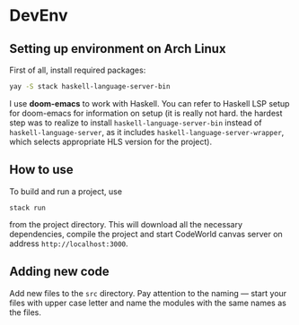 # DevEnv

## Setting up environment on Arch Linux

First of all, install required packages:

``` sh
yay -S stack haskell-language-server-bin
```

I use **doom-emacs** to work with Haskell. You can refer to Haskell LSP setup for doom-emacs for information on setup (it is really not hard. the hardest step was to realize to install `haskell-language-server-bin` instead of `haskell-language-server`, as it includes `haskell-language-server-wrapper`, which selects appropriate HLS version for the project).

## How to use

To build and run a project, use

    stack run

from the project directory. This will download all the necessary dependencies, compile the project and start CodeWorld canvas server on address `http://localhost:3000`.

## Adding new code

Add new files to the `src` directory. Pay attention to the naming — start your files with upper case letter and name the modules with the same names as the files.

<!-- To use replace the main entrypoint, alter the `app/Main.hs` file to import the required module and run the required `IO ()` function. -->
